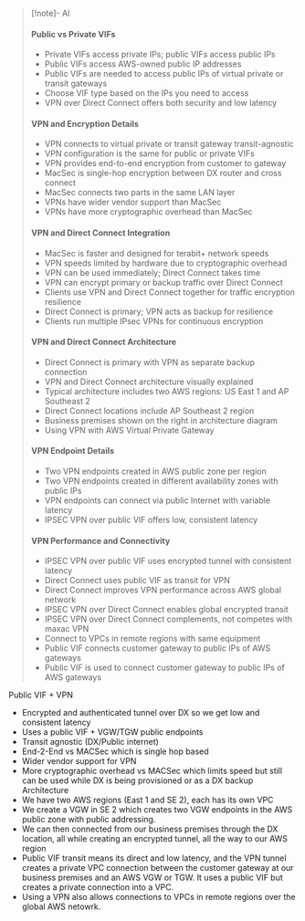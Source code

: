 >[!note]- AI
> #### Public vs Private VIFs
> - Private VIFs access private IPs; public VIFs access public IPs
> - Public VIFs access AWS-owned public IP addresses
> - Public VIFs are needed to access public IPs of virtual private or transit gateways
> - Choose VIF type based on the IPs you need to access
> - VPN over Direct Connect offers both security and low latency
> #### VPN and Encryption Details
> - VPN connects to virtual private or transit gateway transit-agnostic
> - VPN configuration is the same for public or private VIFs
> - VPN provides end-to-end encryption from customer to gateway
> - MacSec is single-hop encryption between DX router and cross connect
> - MacSec connects two parts in the same LAN layer
> - VPNs have wider vendor support than MacSec
> - VPNs have more cryptographic overhead than MacSec
> #### VPN and Direct Connect Integration
> - MacSec is faster and designed for terabit+ network speeds
> - VPN speeds limited by hardware due to cryptographic overhead
> - VPN can be used immediately; Direct Connect takes time
> - VPN can encrypt primary or backup traffic over Direct Connect
> - Clients use VPN and Direct Connect together for traffic encryption resilience
> - Direct Connect is primary; VPN acts as backup for resilience
> - Clients run multiple IPsec VPNs for continuous encryption
> #### VPN and Direct Connect Architecture
> - Direct Connect is primary with VPN as separate backup connection
> - VPN and Direct Connect architecture visually explained
> - Typical architecture includes two AWS regions: US East 1 and AP Southeast 2
> - Direct Connect locations include AP Southeast 2 region
> - Business premises shown on the right in architecture diagram
> - Using VPN with AWS Virtual Private Gateway
> #### VPN Endpoint Details
> - Two VPN endpoints created in AWS public zone per region
> - Two VPN endpoints created in different availability zones with public IPs
> - VPN endpoints can connect via public Internet with variable latency
> - IPSEC VPN over public VIF offers low, consistent latency
> #### VPN Performance and Connectivity
> - IPSEC VPN over public VIF uses encrypted tunnel with consistent latency
> - Direct Connect uses public VIF as transit for VPN
> - Direct Connect improves VPN performance across AWS global network
> - IPSEC VPN over Direct Connect enables global encrypted transit
> - IPSEC VPN over Direct Connect complements, not competes with maxac VPN
> - Connect to VPCs in remote regions with same equipment
> - Public VIF connects customer gateway to public IPs of AWS gateways
> - Public VIF is used to connect customer gateway to public IPs of AWS gateways

Public VIF + VPN
- Encrypted and authenticated tunnel over DX so we get low and consistent latency
- Uses a public VIF + VGW/TGW public endpoints
- Transit agnostic (DX/Public internet)
- End-2-End vs MACSec which is single hop based
- Wider vendor support for VPN
- More cryptographic overhead vs MACSec which limits speed but still can be used while DX is being provisioned or as a DX backup
Architecture
- We have two AWS regions (East 1 and SE 2), each has its own VPC
- We create a VGW in SE 2 which creates two VGW endpoints in the AWS public zone with public addressing.
- We can then connected from our business premises through the DX location, all while creating an encrypted tunnel, all the way to our AWS region
- Public VIF transit means its direct and low latency, and the VPN tunnel creates a private VPC connection between the customer gateway at our business premises and an AWS VGW or TGW. It uses a public VIF but creates a private connection into a VPC.
- Using a VPN also allows connections to VPCs in remote regions over the global AWS netowrk.